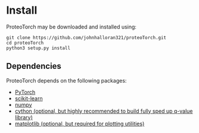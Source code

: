 # Install
ProteoTorch may be downloaded and installed using:

    git clone https://github.com/johnhalloran321/proteoTorch.git
    cd proteoTorch
    python3 setup.py install

## Dependencies
ProteoTorch depends on the following packages:
* [PyTorch](https://pytorch.org/)
* [scikit-learn](https://scikit-learn.org/)
* [numpy](https://scikit-numpy.org/)
* [cython (optional, but highly recommended to build fully sped up q-value library)](https://cython.org/)
* [matplotlib (optional, but required for plotting utilities)](https://matplotlib.org/)